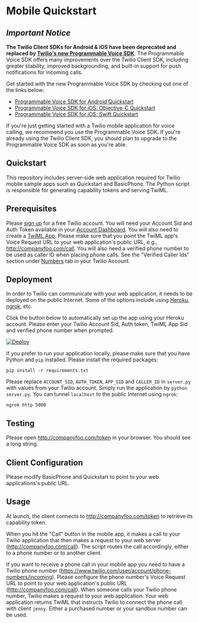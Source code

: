 Mobile Quickstart
===

## *Important Notice*

**The Twilio Client SDKs for Android & iOS have been deprecated and replaced by [Twilio's new Programmable Voice SDK](https://www.twilio.com/docs/api/voice-sdk)**. The Programmable Voice SDK offers many improvements over the Twilio Client SDK, including greater stability, improved backgrounding, and built-in support for push notifications for incoming calls.

Get started with the new Programmable Voice SDK by checking out one of the links below:
* [Programmable Voice SDK for Android Quickstart](https://github.com/twilio/voice-quickstart-android)
* [Programmable Voice SDK for iOS: Objective-C Quickstart](https://github.com/twilio/voice-quickstart-objc)
* [Programmable Voice SDK for iOS: Swift Quickstart](https://github.com/twilio/voice-quickstart-swift)

If you're just getting started with a Twilio mobile application for voice calling, we recommend you use the Programmable Voice SDK. If you're already using the Twilio Client SDK, you should plan to upgrade to the Programmable Voice SDK as soon as you're able.

## Quickstart

This repository includes server-side web application required for Twilio mobile sample apps such as Quickstart and BasicPhone. The Python script is responsible for generating capability tokens and serving TwiML.

Prerequisites
---

Please [sign up](https://www.twilio.com/try-twilio) for a free Twilio account. You will need your Account Sid and Auth Token available in your [Account Dashboard](https://www.twilio.com/user/account/). You will also need to create a [TwiML App](https://www.twilio.com/user/account/apps). Please make sure that you point the TwiML app's Voice Request URL to your web application's public URL, e.g.,  http://companyfoo.com/call.
You will also need a verified phone number to be used as caller ID when placing phone calls.  See the "Verified Caller Ids" section
under [Numbers](https://www.twilio.com/user/account/phone-numbers)
tab in your Twilio Account.

Deployment
---

In order to Twilio can communicate with your web application, it needs to be
deployed on the public Internet.  Some of the options include using [Heroku](https://heroku.com/), [ngrok](https://ngrok.com/), etc.

Click the button below to automatically set up the app using your Heroku account. Please enter your Twilio Account Sid, Auth token, TwiML App Sid and verified phone number when prompted.

[![Deploy](https://www.herokucdn.com/deploy/button.png)](https://heroku.com/deploy)

If you prefer to run your application locally, please make sure that you have Python and `pip` installed. Please install the required packages:

    pip install -r requirements.txt

Please replace `ACCOUNT_SID`, `AUTH_TOKEN`, `APP_SID` and `CALLER_ID` in `server.py` with values from your Twilio account.  Simply run the application by `python server.py`.  You can tunnel `localhost` to the public Internet using `ngrok`: 

    ngrok http 5000

Testing
---

Please open http://companyfoo.com/token in your browser. You should see a long string.


Client Configuration
---

Please modify BasicPhone and Quickstart to point to your web applications's public URL.


Usage
---

At launch, the client connects to http://companyfoo.com/token to retrieve its capability token.

When you hit the "Call" button in the mobile app, it makes a call to your Twilio application that then makes a request to your web server (http://companyfoo.com/call).  The script routes the call accordingly, either to a phone number or to another client. 

If you want to receive a phone call in your mobile app you need to have a Twilio phone number (https://www.twilio.com/user/account/phone-numbers/incoming).  Please configure the phone number's Voice Request URL to point to your web application's public URL (http://companyfoo.com/call). When someone calls your Twilio phone number, Twilio makes a request to your web application. Your web application returns TwiML that instructs Twilio to connect the phone call with client `jenny`. Either a purchased number or your sandbox number can be used.
